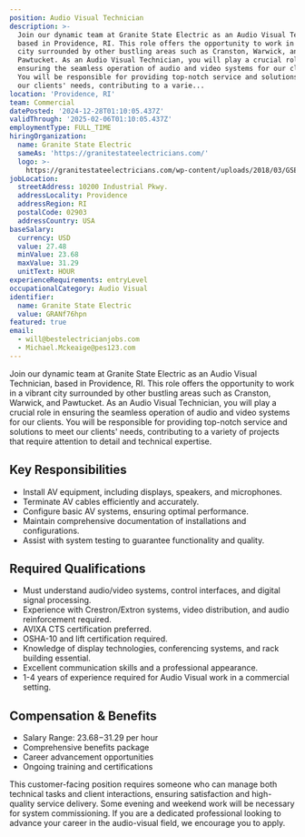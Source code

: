 ```yaml
---
position: Audio Visual Technician
description: >-
  Join our dynamic team at Granite State Electric as an Audio Visual Technician,
  based in Providence, RI. This role offers the opportunity to work in a vibrant
  city surrounded by other bustling areas such as Cranston, Warwick, and
  Pawtucket. As an Audio Visual Technician, you will play a crucial role in
  ensuring the seamless operation of audio and video systems for our clients.
  You will be responsible for providing top-notch service and solutions to meet
  our clients' needs, contributing to a varie...
location: 'Providence, RI'
team: Commercial
datePosted: '2024-12-28T01:10:05.437Z'
validThrough: '2025-02-06T01:10:05.437Z'
employmentType: FULL_TIME
hiringOrganization:
  name: Granite State Electric
  sameAs: 'https://granitestateelectricians.com/'
  logo: >-
    https://granitestateelectricians.com/wp-content/uploads/2018/03/GSE-2c-Logo-4.jpg
jobLocation:
  streetAddress: 10200 Industrial Pkwy.
  addressLocality: Providence
  addressRegion: RI
  postalCode: 02903
  addressCountry: USA
baseSalary:
  currency: USD
  value: 27.48
  minValue: 23.68
  maxValue: 31.29
  unitText: HOUR
experienceRequirements: entryLevel
occupationalCategory: Audio Visual
identifier:
  name: Granite State Electric
  value: GRANf76hpn
featured: true
email:
  - will@bestelectricianjobs.com
  - Michael.Mckeaige@pes123.com
---
```




Join our dynamic team at Granite State Electric as an Audio Visual Technician, based in Providence, RI. This role offers the opportunity to work in a vibrant city surrounded by other bustling areas such as Cranston, Warwick, and Pawtucket. As an Audio Visual Technician, you will play a crucial role in ensuring the seamless operation of audio and video systems for our clients. You will be responsible for providing top-notch service and solutions to meet our clients' needs, contributing to a variety of projects that require attention to detail and technical expertise.

## Key Responsibilities
- Install AV equipment, including displays, speakers, and microphones.
- Terminate AV cables efficiently and accurately.
- Configure basic AV systems, ensuring optimal performance.
- Maintain comprehensive documentation of installations and configurations.
- Assist with system testing to guarantee functionality and quality.

## Required Qualifications
- Must understand audio/video systems, control interfaces, and digital signal processing.
- Experience with Crestron/Extron systems, video distribution, and audio reinforcement required.
- AVIXA CTS certification preferred.
- OSHA-10 and lift certification required.
- Knowledge of display technologies, conferencing systems, and rack building essential.
- Excellent communication skills and a professional appearance.
- 1-4 years of experience required for Audio Visual work in a commercial setting.

## Compensation & Benefits
- Salary Range: $23.68-$31.29 per hour
- Comprehensive benefits package
- Career advancement opportunities
- Ongoing training and certifications

This customer-facing position requires someone who can manage both technical tasks and client interactions, ensuring satisfaction and high-quality service delivery. Some evening and weekend work will be necessary for system commissioning. If you are a dedicated professional looking to advance your career in the audio-visual field, we encourage you to apply.